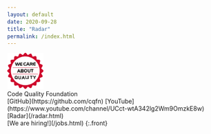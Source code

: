 ```yaml
---
layout: default
date: 2020-09-28
title: "Radar"
permalink: /index.html
---
```


<img src="logo.svg" style="height:6em;"/>
<br/>
Code Quality Foundation
<br/>
[GitHub](https://github.com/cqfn)
[YouTube](https://www.youtube.com/channel/UCct-wtA342lg2Wm9OmzkE8w)
[Radar](/radar.html)
<br/>
[We are hiring!](/jobs.html)
{:.front}